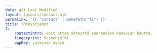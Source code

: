 ```yaml
---
date: git Last Modified
layout: layouts/contact.njk
permalink: '{{ "contact" | makePath("fi") }}'
title: Yhteystiedot
t:
    contactIntro: Voit ottaa yhteyttä seuraavien kanavien kautta.
    fingerprint: Sormenjälki
    pgpKey: julkinen avain
---
```

